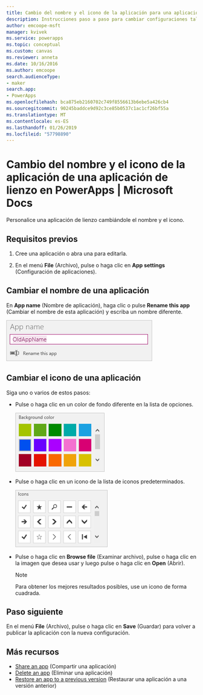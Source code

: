 ```yaml
---
title: Cambio del nombre y el icono de la aplicación para una aplicación de lienzo | Microsoft Docs
description: Instrucciones paso a paso para cambiar configuraciones tales como el nombre y el icono de la aplicación de una aplicación de lienzo en PowerApps
author: emcoope-msft
manager: kvivek
ms.service: powerapps
ms.topic: conceptual
ms.custom: canvas
ms.reviewer: anneta
ms.date: 10/16/2016
ms.author: emcoope
search.audienceType:
- maker
search.app:
- PowerApps
ms.openlocfilehash: bca875eb2160702c749f8556613b6ebe5a426cb4
ms.sourcegitcommit: 90245baddce9d92c3ce85b0537c1ac1cf26bf55a
ms.translationtype: MT
ms.contentlocale: es-ES
ms.lasthandoff: 01/26/2019
ms.locfileid: "57798890"
---
```

# <a name="change-app-name-and-icon-for-a-canvas-app-in-powerapps"></a>Cambio del nombre y el icono de la aplicación de una aplicación de lienzo en PowerApps | Microsoft Docs
Personalice una aplicación de lienzo cambiándole el nombre y el icono.

## <a name="prerequisites"></a>Requisitos previos
1. Cree una aplicación o abra una para editarla.

2. En el menú **File** (Archivo), pulse o haga clic en **App settings** (Configuración de aplicaciones).

## <a name="rename-an-app"></a>Cambiar el nombre de una aplicación
En **App name** (Nombre de aplicación), haga clic o pulse **Rename this app** (Cambiar el nombre de esta aplicación) y escriba un nombre diferente.

![Cerrar una aplicación](./media/set-name-tile/rename-app.png)

## <a name="change-an-app-tile"></a>Cambiar el icono de una aplicación
Siga uno o varios de estos pasos:

* Pulse o haga clic en un color de fondo diferente en la lista de opciones.

    ![Seleccionar un color de icono](./media/set-name-tile/tile-colors.png)

* Pulse o haga clic en un icono de la lista de iconos predeterminados.

    ![Seleccionar un icono](./media/set-name-tile/tile-icons.png)

* Pulse o haga clic en **Browse file** (Examinar archivo), pulse o haga clic en la imagen que desea usar y luego pulse o haga clic en **Open** (Abrir).

    > [!NOTE]
  > Para obtener los mejores resultados posibles, use un icono de forma cuadrada.

## <a name="next-step"></a>Paso siguiente
En el menú **File** (Archivo), pulse o haga clic en **Save** (Guardar) para volver a publicar la aplicación con la nueva configuración.

## <a name="more-resources"></a>Más recursos
* [Share an app](share-app.md) (Compartir una aplicación)
* [Delete an app](delete-app.md) (Eliminar una aplicación)
* [Restore an app to a previous version](restore-an-app.md) (Restaurar una aplicación a una versión anterior)
